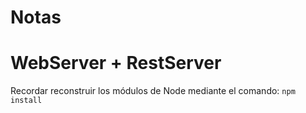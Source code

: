 # Notas
# WebServer + RestServer

Recordar reconstruir los módulos de Node mediante el comando:
```npm install```